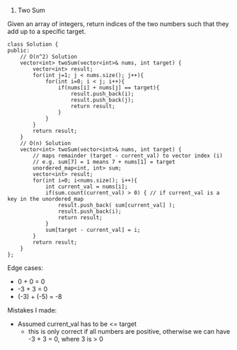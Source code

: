 1. Two Sum

Given an array of integers, return indices of the two numbers such that they add up to a specific target.

```
class Solution {
public:
    // O(n^2) Solution
    vector<int> twoSum(vector<int>& nums, int target) {
        vector<int> result;
        for(int j=1; j < nums.size(); j++){
            for(int i=0; i < j; i++){
                if(nums[i] + nums[j] == target){
                    result.push_back(i);
                    result.push_back(j);
                    return result;
                }
            }
        }
        return result;
    }
    // O(n) Solution
    vector<int> twoSum(vector<int>& nums, int target) {
        // maps remainder (target - current_val) to vector index (i)
        // e.g. sum[7] = 1 means 7 + nums[1] = target
        unordered_map<int, int> sum;
        vector<int> result;
        for(int i=0; i<nums.size(); i++){
            int current_val = nums[i];
            if(sum.count(current_val) > 0) { // if current_val is a key in the unordered_map
                result.push_back( sum[current_val] );
                result.push_back(i);
                return result;
            }
            sum[target - current_val] = i;
        }
        return result;
    }
};
```
Edge cases:
- 0 + 0 = 0
- -3 + 3 = 0
- (-3) + (-5) = -8

Mistakes I made:
- Assumed current_val has to be <= target
  * this is only correct if all numbers are positive, otherwise we can have -3 + 3 = 0, where 3 is > 0
